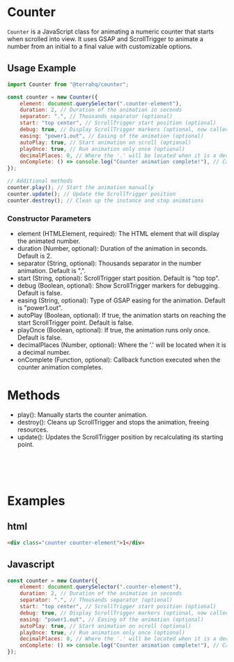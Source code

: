 # Counter

`Counter` is a JavaScript class for animating a numeric counter that starts when scrolled into view. It uses GSAP and ScrollTrigger to animate a number from an initial to a final value with customizable options.

## Usage Example

```javascript
import Counter from "@terrahq/counter";

const counter = new Counter({
    element: document.querySelector(".counter-element"),
    duration: 2, // Duration of the animation in seconds
    separator: ".", // Thousands separator (optional)
    start: "top center", // ScrollTrigger start position (optional)
    debug: true, // Display ScrollTrigger markers (optional, now called debug)
    easing: "power1.out", // Easing of the animation (optional)
    autoPlay: true, // Start animation on scroll (optional)
    playOnce: true, // Run animation only once (optional)
    decimalPlaces: 0, // Where the '.' will be located when it is a decimal number (optional)
    onComplete: () => console.log("Counter animation complete!"), // Callback on animation complete
});

// Additional methods
counter.play(); // Start the animation manually
counter.update(); // Update the ScrollTrigger position
counter.destroy(); // Clean up the instance and stop animations
```

### Constructor Parameters

-   element (HTMLElement, required): The HTML element that will display the animated number.
-   duration (Number, optional): Duration of the animation in seconds. Default is 2.
-   separator (String, optional): Thousands separator in the number animation. Default is ",".
-   start (String, optional): ScrollTrigger start position. Default is "top top".
-   debug (Boolean, optional): Show ScrollTrigger markers for debugging. Default is false.
-   easing (String, optional): Type of GSAP easing for the animation. Default is "power1.out".
-   autoPlay (Boolean, optional): If true, the animation starts on reaching the start ScrollTrigger point. Default is false.
-   playOnce (Boolean, optional): If true, the animation runs only once. Default is false.
-   decimalPlaces (Number, optional): Where the '.' will be located when it is a decimal number.
-   onComplete (Function, optional): Callback function executed when the counter animation completes.

# Methods

-   play(): Manually starts the counter animation.
-   destroy(): Cleans up ScrollTrigger and stops the animation, freeing resources.
-   update(): Updates the ScrollTrigger position by recalculating its starting point.

<br>
<br>
<br>

# Examples

## html

```html
<div class="counter counter-element">1</div>
```

## Javascript

```js
const counter = new Counter({
    element: document.querySelector(".counter-element"),
    duration: 2, // Duration of the animation in seconds
    separator: ".", // Thousands separator (optional)
    start: "top center", // ScrollTrigger start position (optional)
    debug: true, // Display ScrollTrigger markers (optional, now called debug)
    easing: "power1.out", // Easing of the animation (optional)
    autoPlay: true, // Start animation on scroll (optional)
    playOnce: true, // Run animation only once (optional)
    decimalPlaces: 0, // Where the '.' will be located when it is a decimal number (optional)
    onComplete: () => console.log("Counter animation complete!"), // Callback on animation complete
});
```
